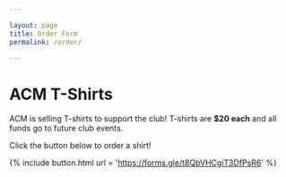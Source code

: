 ```yaml
---

layout: page
title: Order Form
permalink: /order/

---
```


# ACM T-Shirts

ACM is selling T-shirts to support the club! T-shirts are **$20 each** and all funds go to future club events. 

Click the button below to order a shirt!

{% include button.html url = 'https://forms.gle/t8QbVHCgiT3DfPsR6' %}

